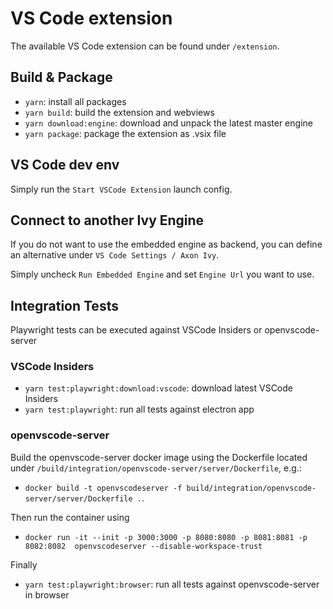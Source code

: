# VS Code extension

The available VS Code extension can be found under `/extension`.

## Build & Package

- `yarn`: install all packages
- `yarn build`: build the extension and webviews
- `yarn download:engine`: download and unpack the latest master engine
- `yarn package`: package the extension as .vsix file

## VS Code dev env

Simply run the `Start VSCode Extension` launch config.

## Connect to another Ivy Engine

If you do not want to use the embedded engine as backend, you can define an alternative under `VS Code Settings / Axon Ivy`.

Simply uncheck `Run Embedded Engine` and set `Engine Url` you want to use.

## Integration Tests

Playwright tests can be executed against VSCode Insiders or openvscode-server

### VSCode Insiders

- `yarn test:playwright:download:vscode`: download latest VSCode Insiders
- `yarn test:playwright`: run all tests against electron app

### openvscode-server

Build the openvscode-server docker image using the Dockerfile located under `/build/integration/openvscode-server/server/Dockerfile`, e.g.:

- `docker build -t openvscodeserver -f build/integration/openvscode-server/server/Dockerfile .`.

Then run the container using

- `docker run -it --init -p 3000:3000 -p 8080:8080 -p 8081:8081 -p 8082:8082  openvscodeserver --disable-workspace-trust`

Finally

- `yarn test:playwright:browser`: run all tests against openvscode-server in browser

